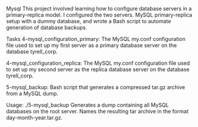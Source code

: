 Mysql
This project involved learning how to configure database servers in a primary-replica model. I configured the two servers. MySQL primary-replica setup with a dummy database, and wrote a Bash script to automate generation of database backups.

Tasks 
4-mysql_configuration_primary: The MySQL my.conf configuration file used to set up my first server as a primary database server on the database tyrell_corp.

4-mysql_configuration_replica: The MySQL my.conf configuration file used to set up my second server as the replica database server on the database tyrell_corp.

5-mysql_backup: Bash script that generates a compressed tar.gz archive from a MySQL dump.

Usage: ./5-mysql_backup <MySQL root password>
Generates a dump containing all MySQL databases on the root server.
Names the resulting tar archive in the format day-month-year.tar.gz.
